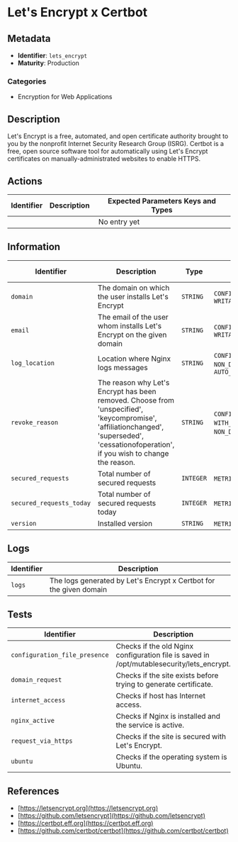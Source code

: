 # Let's Encrypt x Certbot

## Metadata

- **Identifier**: `lets_encrypt`
- **Maturity**: Production

### Categories

- Encryption for Web Applications

## Description

Let's Encrypt is a free, automated, and open certificate authority brought to you by the nonprofit Internet Security Research Group (ISRG). Certbot is a free, open source software tool for automatically using Let's Encrypt certificates on manually-administrated websites to enable HTTPS.

## Actions

<table>
    <thead>
        <tr>
            <th>Identifier</th>
            <th>Description</th>
            <th>Expected Parameters Keys and Types</th>
        </tr>
    </thead>
    <tbody>
        <tr>
            <td colspan="3"><center>No entry yet</center></td>
        </tr>
    </tbody>
</table>

## Information

<table>
    <thead>
        <tr>
            <th>Identifier</th>
            <th>Description</th>
            <th>Type</th>
            <th>Properties</th>
            <th>Default Value</th>
        </tr>
    </thead>
    <tbody>
        <tr>
            <td><code>domain</code></td>
            <td>The domain on which the user installs Let's Encrypt</td>
            <td><code>STRING</code></td>
            <td><code>CONFIGURATION</code>, <code>NON_DEDUCTIBLE</code>, <code>WRITABLE</code></td>
            <td></td>
        </tr>
        <tr>
            <td><code>email</code></td>
            <td>The email of the user whom installs Let's Encrypt on the given domain</td>
            <td><code>STRING</code></td>
            <td><code>CONFIGURATION</code>, <code>NON_DEDUCTIBLE</code>, <code>WRITABLE</code></td>
            <td></td>
        </tr>
        <tr>
            <td><code>log_location</code></td>
            <td>Location where Nginx logs messages</td>
            <td><code>STRING</code></td>
            <td><code>CONFIGURATION</code>, <code>MANDATORY</code>, <code>NON_DEDUCTIBLE</code>, <code>READ_ONLY</code>, <code>AUTO_GENERATED_BEFORE_INSTALL</code></td>
            <td></td>
        </tr>
        <tr>
            <td><code>revoke_reason</code></td>
            <td>The reason why Let's Encrypt has been removed. Choose from 'unspecified', 'keycompromise', 'affiliationchanged', 'superseded', 'cessationofoperation', if you wish to change the reason.</td>
            <td><code>STRING</code></td>
            <td><code>CONFIGURATION</code>, <code>OPTIONAL</code>, <code>WITH_DEFAULT_VALUE</code>, <code>NON_DEDUCTIBLE</code>, <code>WRITABLE</code></td>
            <td><code>unspecified</code></td>
        </tr>
        <tr>
            <td><code>secured_requests</code></td>
            <td>Total number of secured requests</td>
            <td><code>INTEGER</code></td>
            <td><code>METRIC</code>, <code>READ_ONLY</code></td>
            <td></td>
        </tr>
        <tr>
            <td><code>secured_requests_today</code></td>
            <td>Total number of secured requests today</td>
            <td><code>INTEGER</code></td>
            <td><code>METRIC</code>, <code>READ_ONLY</code></td>
            <td></td>
        </tr>
        <tr>
            <td><code>version</code></td>
            <td>Installed version</td>
            <td><code>STRING</code></td>
            <td><code>METRIC</code>, <code>READ_ONLY</code></td>
            <td></td>
        </tr>
    </tbody>
</table>

## Logs

<table>
    <thead>
        <tr>
            <th>Identifier</th>
            <th>Description</th>
        </tr>
    </thead>
    <tbody>
        <tr>
            <td><code>logs</code></td>
            <td>The logs generated by Let's Encrypt x Certbot for the given domain</td>
        </tr>
    </tbody>
</table>

## Tests

<table>
    <thead>
        <tr>
            <th>Identifier</th>
            <th>Description</th>
            <th>Type</th>
        </tr>
    </thead>
    <tbody>
        <tr>
            <td><code>configuration_file_presence</code></td>
            <td>Checks if the old Nginx configuration file is saved in /opt/mutablesecurity/lets_encrypt.</td>
            <td><code>PRESENCE</code></td>
        </tr>
        <tr>
            <td><code>domain_request</code></td>
            <td>Checks if the site exists before trying to generate certificate.</td>
            <td><code>REQUIREMENT</code></td>
        </tr>
        <tr>
            <td><code>internet_access</code></td>
            <td>Checks if host has Internet access.</td>
            <td><code>REQUIREMENT</code></td>
        </tr>
        <tr>
            <td><code>nginx_active</code></td>
            <td>Checks if Nginx is installed and the service is active.</td>
            <td><code>REQUIREMENT</code></td>
        </tr>
        <tr>
            <td><code>request_via_https</code></td>
            <td>Checks if the site is secured with Let's Encrypt.</td>
            <td><code>SECURITY</code></td>
        </tr>
        <tr>
            <td><code>ubuntu</code></td>
            <td>Checks if the operating system is Ubuntu.</td>
            <td><code>REQUIREMENT</code></td>
        </tr>
    </tbody>
</table>

## References

- [https://letsencrypt.org](https://letsencrypt.org)
- [https://github.com/letsencrypt](https://github.com/letsencrypt)
- [https://certbot.eff.org](https://certbot.eff.org)
- [https://github.com/certbot/certbot](https://github.com/certbot/certbot)
